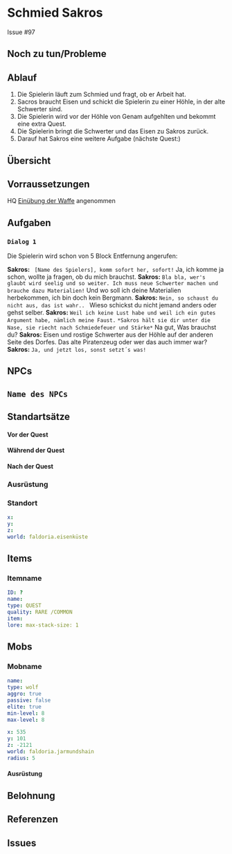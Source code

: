 # Schmied Sakros  <!-- omit in toc -->

Issue #97

## Noch zu tun/Probleme

## Ablauf
1. Die Spielerin läuft zum Schmied und fragt, ob er Arbeit hat.
2. Sacros braucht Eisen und schickt die Spielerin zu einer Höhle, in der alte Schwerter sind.
3. Die Spielerin wird vor der Höhle von Genam aufgehlten und bekommt eine extra Quest.
4. Die Spielerin bringt die Schwerter und das Eisen zu Sakros zurück.
5. Darauf hat Sakros eine weitere Aufgabe (nächste Quest:)

## Übersicht

## Vorraussetzungen
HQ [Einübung der Waffe](../../5-einübung-der-waffe/ReADME-md) angenommen

## Aufgaben

### `Dialog 1`

Die Spielerin wird schon von 5 Block Entfernung angerufen: 

**Sakros:** ` [Name des Spielers], komm sofort her, sofort!`
Ja, ich komme ja schon, wollte ja fragen, ob du mich brauchst.
**Sakros:** `Bla bla, wer's glaubt wird seelig und so weiter. Ich muss neue Schwerter machen und brauche dazu Materialien!`
Und wo soll ich deine Materialien herbekommen, ich bin doch kein Bergmann.
**Sakros:**  `Nein, so schaust du nicht aus, das ist wahr.. `
Wieso schickst du nicht jemand anders oder gehst selber. 
**Sakros:** `Weil ich keine Lust habe und weil ich ein gutes Argument habe, nämlich meine Faust.`
`*Sakros hält sie dir unter die Nase, sie riecht nach Schmiedefeuer und Stärke*`
Na gut, Was brauchst du?
**Sakros:**  Eisen und rostige Schwerter aus der Höhle auf der anderen Seite des Dorfes.
Das alte Piratenzeug oder wer das auch immer war?
**Sakros:**  `Ja, und jetzt los, sonst setzt´s was!`

## NPCs

## `Name des NPCs`
## Standartsätze  
#### Vor der Quest
#### Während der Quest  
#### Nach der Quest
### Ausrüstung
### Standort



```yml
x: 
y: 
z: 
world: faldoria.eisenküste
```

## Items

### Itemname

```yml
ID: ?
name: 
type: QUEST
quality: RARE /COMMON
item: 
lore: max-stack-size: 1
```


## Mobs
### Mobname

```yml
name: 
type: wolf
aggro: true
passive: false
elite: true
min-level: 8
max-level: 8
```
```yml
x: 535
y: 101
z: -2121
world: faldoria.jarmundshain
radius: 5
```


#### Ausrüstung
## Belohnung
## Referenzen
## Issues


